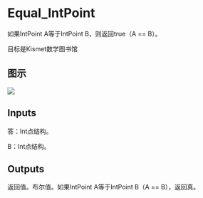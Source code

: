 # Equal_IntPoint

如果IntPoint A等于IntPoint B，则返回true（A == B）。

目标是Kismet数学图书馆

## 图示

![]($-20221218-19514899.png)

## Inputs

答：Int点结构。

B：Int点结构。  

## Outputs

返回值。布尔值。如果IntPoint A等于IntPoint B（A == B），返回真。
